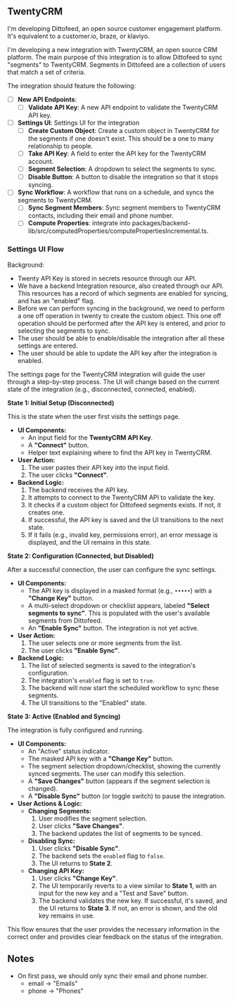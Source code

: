 ## TwentyCRM

I'm developing Dittofeed, an open source customer engagement platform. It's equivalent to a customer.io, braze, or klaviyo.

I'm developing a new integration with TwentyCRM, an open source CRM platform. The main purpose of this integration is to allow Dittofeed to sync "segments" to TwentyCRM. Segments in Dittofeed are a collection of users that match a set of criteria.

The integration should feature the following:

- [ ] **New API Endpoints**:
  - [ ] **Validate API Key**: A new API endpoint to validate the TwentyCRM API key.
- [ ] **Settings UI**: Settings UI for the integration
  - [ ] **Create Custom Object**: Create a custom object in TwentyCRM for the segments if one doesn't exist. This should be a one to many relationship to people.
  - [ ] **Take API Key**: A field to enter the API key for the TwentyCRM account.
  - [ ] **Segment Selection**: A dropdown to select the segments to sync.
  - [ ] **Disable Button**: A button to disable the integration so that it stops syncing.
- [ ] **Sync Workflow**: A workflow that runs on a schedule, and syncs the segments to TwentyCRM.
  - [ ] **Sync Segment Members**: Sync segment members to TwentyCRM contacts, including their email and phone number.
  - [ ] **Compute Properties**: integrate into packages/backend-lib/src/computedProperties/computePropertiesIncremental.ts.

### Settings UI Flow

Background:

- Twenty API Key is stored in secrets resource through our API.
- We have a backend Integration resource, also created through our API. This resources has a record of which segments are enabled for syncing, and has an "enabled" flag.
- Before we can perform syncing in the background, we need to perform a one off operation in twenty to create the custom object. This one off operation should be performed after the API key is entered, and prior to selecting the segments to sync.
- The user should be able to enable/disable the integration after all these settings are entered.
- The user should be able to update the API key after the integration is enabled.

The settings page for the TwentyCRM integration will guide the user through a step-by-step process. The UI will change based on the current state of the integration (e.g., disconnected, connected, enabled).

**State 1: Initial Setup (Disconnected)**

This is the state when the user first visits the settings page.

*   **UI Components:**
    *   An input field for the **TwentyCRM API Key**.
    *   A **"Connect"** button.
    *   Helper text explaining where to find the API key in TwentyCRM.
*   **User Action:**
    1.  The user pastes their API key into the input field.
    2.  The user clicks **"Connect"**.
*   **Backend Logic:**
    1.  The backend receives the API key.
    2.  It attempts to connect to the TwentyCRM API to validate the key.
    3.  It checks if a custom object for Dittofeed segments exists. If not, it creates one.
    4.  If successful, the API key is saved and the UI transitions to the next state.
    5.  If it fails (e.g., invalid key, permissions error), an error message is displayed, and the UI remains in this state.

**State 2: Configuration (Connected, but Disabled)**

After a successful connection, the user can configure the sync settings.

*   **UI Components:**
    *   The API key is displayed in a masked format (e.g., `•••••`) with a **"Change Key"** button.
    *   A multi-select dropdown or checklist appears, labeled **"Select segments to sync"**. This is populated with the user's available segments from Dittofeed.
    *   An **"Enable Sync"** button. The integration is not yet active.
*   **User Action:**
    1.  The user selects one or more segments from the list.
    2.  The user clicks **"Enable Sync"**.
*   **Backend Logic:**
    1.  The list of selected segments is saved to the integration's configuration.
    2.  The integration's `enabled` flag is set to `true`.
    3.  The backend will now start the scheduled workflow to sync these segments.
    4.  The UI transitions to the "Enabled" state.

**State 3: Active (Enabled and Syncing)**

The integration is fully configured and running.

*   **UI Components:**
    *   An "Active" status indicator.
    *   The masked API key with a **"Change Key"** button.
    *   The segment selection dropdown/checklist, showing the currently synced segments. The user can modify this selection.
    *   A **"Save Changes"** button (appears if the segment selection is changed).
    *   A **"Disable Sync"** button (or toggle switch) to pause the integration.
*   **User Actions & Logic:**
    *   **Changing Segments:**
        1.  User modifies the segment selection.
        2.  User clicks **"Save Changes"**.
        3.  The backend updates the list of segments to be synced.
    *   **Disabling Sync:**
        1.  User clicks **"Disable Sync"**.
        2.  The backend sets the `enabled` flag to `false`.
        3.  The UI returns to **State 2**.
    *   **Changing API Key:**
        1.  User clicks **"Change Key"**.
        2.  The UI temporarily reverts to a view similar to **State 1**, with an input for the new key and a "Test and Save" button.
        3.  The backend validates the new key. If successful, it's saved, and the UI returns to **State 3**. If not, an error is shown, and the old key remains in use.

This flow ensures that the user provides the necessary information in the correct order and provides clear feedback on the status of the integration.

## Notes

- On first pass, we should only sync their email and phone number.
  - email -> "Emails"
  - phone -> "Phones"